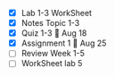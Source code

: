 - [x] Lab 1-3 WorkSheet
- [x] Notes Topic 1-3
- [x] Quiz 1-3 🚮 Aug 18
- [x] Assignment 1 🚮 Aug 25
- [ ] Review Week 1-5
- [ ] WorkSheet lab 5